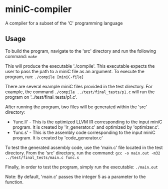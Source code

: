 # miniC-compiler
A compiler for a subset of the 'C' programming language

## Usage
To build the program, navigate to the 'src' directory and run the following command:
``make``

This will produce the executable './compile'. This executable expects the user to pass
the path to a miniC file as an argument. To execute the program, run:
``./compile [miniC-file]``

There are several example miniC files provided in the test directory. For example, the command
``./compile ../test/final_tests/p1.c``
will run the program on '../test/final_tests/p1.c'.

After running the program, two files will be generated within the 'src' directory:
* 'func.ll' - This is the optimized LLVM IR corresponding to the input miniC program. 
It is created by 'ir_generator.c' and optimized by 'optimizer.c'.
* 'func.s' - This is the assembly code corresponding to the input miniC program. It is created
by 'code_generator.c'

To test the generated assembly code, use the 'main.c' file located in the test directory. From the 'src'
directory, run the command:
``gcc -o main.out -m32 ../test/final_tests/main.c func.s``

Finally, in order to test the program, simply run the executable:
``./main.out``

Note: By default, 'main.c' passes the integer 5 as a parameter to the function.
